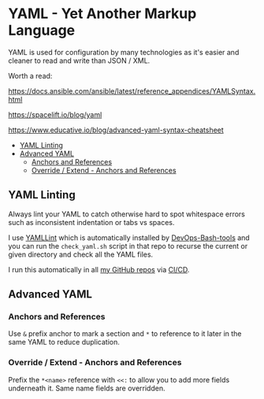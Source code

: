 # YAML - Yet Another Markup Language

YAML is used for configuration by many technologies as it's easier and cleaner to read and write than JSON / XML.

Worth a read:

<https://docs.ansible.com/ansible/latest/reference_appendices/YAMLSyntax.html>

<https://spacelift.io/blog/yaml>

<https://www.educative.io/blog/advanced-yaml-syntax-cheatsheet>

<!-- INDEX_START -->

- [YAML Linting](#yaml-linting)
- [Advanced YAML](#advanced-yaml)
  - [Anchors and References](#anchors-and-references)
  - [Override / Extend - Anchors and References](#override--extend---anchors-and-references)

<!-- INDEX_END -->

## YAML Linting

Always lint your YAML to catch otherwise hard to spot whitespace errors such as inconsistent indentation or tabs vs spaces.

I use [YAMLLint](https://github.com/adrienverge/yamllint) which is automatically installed by [DevOps-Bash-tools](devops-bash-tools.md)
and you can run the `check_yaml.sh` script in that repo to recurse the current or given directory and check all the YAML files.

I run this automatically in all [my GitHub repos](https://github.com/HariSekhon) via [CI/CD](ci-cd.md).

## Advanced YAML

### Anchors and References

Use `&` prefix anchor to mark a section and `*` to reference to it later in the same YAML to reduce duplication.



### Override / Extend - Anchors and References

Prefix the `*<name>` reference with `<<:` to allow you to add more fields underneath it. Same name fields are overridden.
